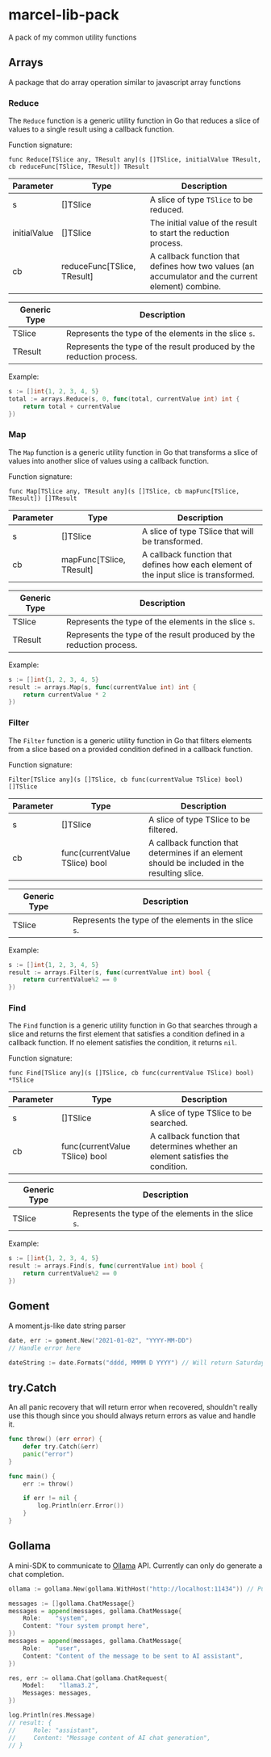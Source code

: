 # marcel-lib-pack
A pack of my common utility functions

## Arrays
A package that do array operation similar to javascript array functions
### Reduce
The `Reduce` function is a generic utility function in Go that reduces a slice of values to a single result using a callback function.

Function signature:

`func Reduce[TSlice any, TResult any](s []TSlice, initialValue TResult, cb reduceFunc[TSlice, TResult]) TResult`

|Parameter    |Type     |Description                                                                                                                      |
|-------------|-----------------------------|-------------------------------------------------------------------------------------------------------------|
|s	          |[]TSlice	                    |A slice of type `TSlice` to be reduced.                                                                      |
|initialValue |[]TSlice	                    |The initial value of the result to start the reduction process.                                              |
|cb           |reduceFunc[TSlice, TResult]	|A callback function that defines how two values (an accumulator and the current element) combine.            |

|Generic Type|Description                                                         |
|------------|--------------------------------------------------------------------|
|TSlice      |Represents the type of the elements in the slice `s`.               |
|TResult     |Represents the type of the result produced by the reduction process.|

Example:
```go
s := []int{1, 2, 3, 4, 5}
total := arrays.Reduce(s, 0, func(total, currentValue int) int {
    return total + currentValue
})
```

### Map
The `Map` function is a generic utility function in Go that transforms a slice of values into another slice of values using a callback function.

Function signature: 

`func Map[TSlice any, TResult any](s []TSlice, cb mapFunc[TSlice, TResult]) []TResult`

|Parameter    |Type     |Description                                                                                                         |
|-------------|-----------------------------|------------------------------------------------------------------------------------------------|
|s	          |[]TSlice	                    |A slice of type TSlice that will be transformed.                                                |
|cb           |mapFunc[TSlice, TResult]	    |A callback function that defines how each element of the input slice is transformed.            |

|Generic Type|Description                                                         |
|------------|--------------------------------------------------------------------|
|TSlice      |Represents the type of the elements in the slice `s`.               |
|TResult     |Represents the type of the result produced by the reduction process.|

Example:
```go
s := []int{1, 2, 3, 4, 5}
result := arrays.Map(s, func(currentValue int) int {
    return currentValue * 2
})
```

### Filter
The `Filter` function is a generic utility function in Go that filters elements from a slice based on a provided condition defined in a callback function.

Function signature: 

`Filter[TSlice any](s []TSlice, cb func(currentValue TSlice) bool) []TSlice`

|Parameter    |Type                          |Description                                                                                     |
|-------------|------------------------------|------------------------------------------------------------------------------------------------|
|s	          |[]TSlice	                     |A slice of type TSlice to be filtered.                                                          |
|cb           |func(currentValue TSlice) bool|A callback function that determines if an element should be included in the resulting slice.    |

|Generic Type|Description                                                         |
|------------|--------------------------------------------------------------------|
|TSlice      |Represents the type of the elements in the slice `s`.               |

Example:
```go
s := []int{1, 2, 3, 4, 5}
result := arrays.Filter(s, func(currentValue int) bool {
    return currentValue%2 == 0
})
```

### Find
The `Find` function is a generic utility function in Go that searches through a slice and returns the first element that satisfies a condition defined in a callback function. If no element satisfies the condition, it returns `nil`.

Function signature: 

`func Find[TSlice any](s []TSlice, cb func(currentValue TSlice) bool) *TSlice`

|Parameter    |Type                          |Description                                                                                     |
|-------------|------------------------------|------------------------------------------------------------------------------------------------|
|s	          |[]TSlice	                     |A slice of type TSlice to be searched.                                                          |
|cb           |func(currentValue TSlice) bool|A callback function that determines whether an element satisfies the condition.                 |

|Generic Type|Description                                                         |
|------------|--------------------------------------------------------------------|
|TSlice      |Represents the type of the elements in the slice `s`.               |

Example:
```go
s := []int{1, 2, 3, 4, 5}
result := arrays.Find(s, func(currentValue int) bool {
    return currentValue%2 == 0
})
```

## Goment
A moment.js-like date string parser
```go
date, err := goment.New("2021-01-02", "YYYY-MM-DD")
// Handle error here

dateString := date.Formats("dddd, MMMM D YYYY") // Will return Saturday, January 2 2021
```

## try.Catch
An all panic recovery that will return error when recovered, shouldn't really use this though since you should always return errors as value and handle it.
```go
func throw() (err error) {
	defer try.Catch(&err)
	panic("error")
}

func main() {
	err := throw()

    if err != nil {
        log.Println(err.Error())
    }
}
```

## Gollama
A mini-SDK to communicate to [Ollama](https://ollama.com/) API. Currently can only do generate a chat completion.
```go
ollama := gollama.New(gollama.WithHost("http://localhost:11434")) // Put your ollama server here by default it will use http://localhost:11434

messages := []gollama.ChatMessage{}
messages = append(messages, gollama.ChatMessage{
    Role:    "system",
    Content: "Your system prompt here",
})
messages = append(messages, gollama.ChatMessage{
    Role:    "user",
    Content: "Content of the message to be sent to AI assistant",
})

res, err := ollama.Chat(gollama.ChatRequest{
    Model:    "llama3.2",
    Messages: messages,
})

log.Println(res.Message)
// result: {
//     Role: "assistant",
//     Content: "Message content of AI chat generation",
// }   
```